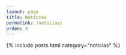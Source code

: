 ```yaml
---
layout: page
title: Noticias
permalink: /noticias/
orden: 4
---
```


{% include posts.html category="noticias" %}
